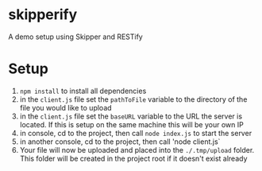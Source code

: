 # skipperify
A demo setup using Skipper and RESTify

# Setup
1. `npm install` to install all dependencies
2. in the `client.js` file set the `pathToFile` variable to the directory of the file you would like to upload
3. in the `client.js` file set the `baseURL` variable to the URL the server is located. If this is setup on the same
machine this will be your own IP
4. in console, cd to the project, then call `node index.js` to start the server
5. in another console, cd to the project, then call 'node client.js`
6. Your file will now be uploaded and placed into the `./.tmp/upload` folder. This folder will be created in the project
root if it doesn't exist already